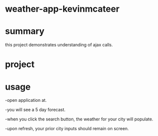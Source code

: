 # weather-app-kevinmcateer
# summary
 this project demonstrates understanding of ajax calls.

# project

# usage

-open application at.

-you will see a 5 day forecast.

-when you click the search button, the weather for your city will populate.

-upon refresh, your prior city inputs should remain on screen.

